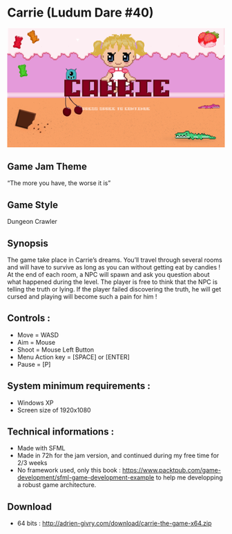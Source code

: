# Carrie (Ludum Dare #40)
![alt text](showcase/snap.PNG?raw=true "Main Title Screen")

## Game Jam Theme
“The more you have, the worse it is”

## Game Style
Dungeon Crawler

## Synopsis
The game take place in Carrie’s dreams. You’ll travel through several rooms and will have to survive as long as you can without getting eat by candies ! At the end of each room, a NPC will spawn and ask you question about what happened during the level. The player is free to think that the NPC is telling the truth or lying. If the player failed discovering the truth, he will get cursed and playing will become such a pain for him !

## Controls :
- Move = WASD
- Aim = Mouse
- Shoot = Mouse Left Button
- Menu Action key = [SPACE] or [ENTER]
- Pause = [P]

## System minimum requirements :
- Windows XP
- Screen size of 1920x1080

## Technical informations :
- Made with SFML
- Made in 72h for the jam version, and continued during my free time for 2/3 weeks
- No framework used, only this book : https://www.packtpub.com/game-development/sfml-game-development-example to help me developping a robust game architecture.

## Download

- 64 bits : http://adrien-givry.com/download/carrie-the-game-x64.zip
